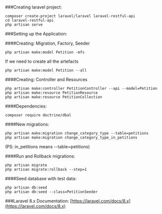 ###Creating laravel project:
```
composer create-project laravel/laravel laravel-restful-api
cd laravel-restful-api
php artisan serve
```


###Setting up the Application:

####Creating: Migration, Factory, Seeder
```
php artisan make:model Petition -mfs
```

If we need to create all the artefacts
```
php artisan make:model Petition --all
``` 

####Creating: Controller and Resources
```
php artisan make:controller PetitionController --api --model=Petition
php artisan make:resource PetitionResource
php artisan make:resource PetitionCollection
```

####Dependencies:
```
composer require doctrine/dbal
```

####New migrations:
```
php artisan make:migration change_category_type --table=petitions
php artisan make:migration change_category_type_in_petitions
```
(PS: in_petitions means --table=petitions)


####Run and Rollback migrations:
```
php artisan migrate
php artisan migrate:rollback --step=1
```

####Seed database with test data:
```
php artisan db:seed
php artisan db:seed --class=PetitionSeeder
```


###Laravel 8.x Documentation:
[https://laravel.com/docs/8.x](https://laravel.com/docs/8.x)

